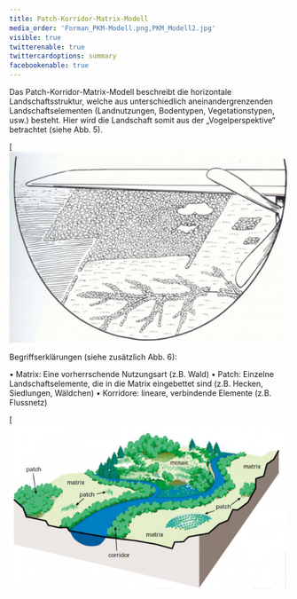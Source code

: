 ```yaml
---
title: Patch-Korridor-Matrix-Modell
media_order: 'Forman_PKM-Modell.png,PKM_Modell2.jpg'
visible: true
twitterenable: true
twittercardoptions: summary
facebookenable: true
---
```


Das Patch-Korridor-Matrix-Modell beschreibt die horizontale Landschaftsstruktur, welche aus unterschiedlich aneinandergrenzenden Landschaftselementen (Landnutzungen, Bodentypen, Vegetationstypen, usw.) besteht. Hier wird die Landschaft somit aus der „Vogelperspektive“ betrachtet (siehe Abb. 5). 

[![Forman_PKM-Modell](Forman_PKM-Modell.png?resize=300&classes=caption "Abb. 5: Patch-Korridor-Matrix-Modell (Quelle: FORMAN 1995)")

Begriffserklärungen (siehe zusätzlich Abb. 6):

•	Matrix: Eine vorherrschende Nutzungsart (z.B. Wald)
•	Patch: Einzelne Landschaftselemente, die in die Matrix eingebettet sind (z.B. Hecken, Siedlungen, Wäldchen)
•	Korridore: lineare, verbindende Elemente (z.B. Flussnetz)

[![PKM_Modell_Begriffe](PKM_Modell2.jpg?resize=300&classes=caption "Abb. 7: Patch-Korridor-Matrix Begriffserklärung")
